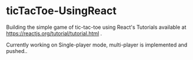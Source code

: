 # ticTacToe-UsingReact
Building the simple game of tic-tac-toe using React's Tutorials available at https://reactjs.org/tutorial/tutorial.html . 

Currently working on Single-player mode, multi-player is implemented and pushed..
